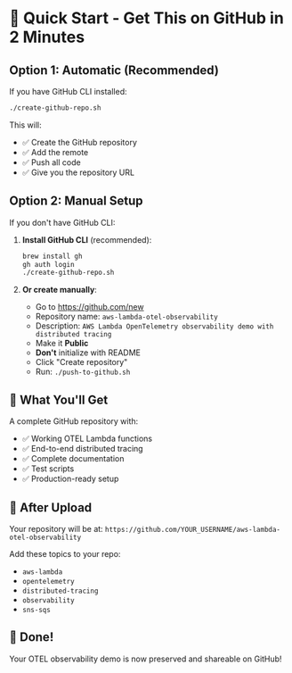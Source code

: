 # 🚀 Quick Start - Get This on GitHub in 2 Minutes

## Option 1: Automatic (Recommended)

If you have GitHub CLI installed:

```bash
./create-github-repo.sh
```

This will:
- ✅ Create the GitHub repository
- ✅ Add the remote
- ✅ Push all code
- ✅ Give you the repository URL

## Option 2: Manual Setup

If you don't have GitHub CLI:

1. **Install GitHub CLI** (recommended):
   ```bash
   brew install gh
   gh auth login
   ./create-github-repo.sh
   ```

2. **Or create manually**:
   - Go to https://github.com/new
   - Repository name: `aws-lambda-otel-observability`
   - Description: `AWS Lambda OpenTelemetry observability demo with distributed tracing`
   - Make it **Public**
   - **Don't** initialize with README
   - Click "Create repository"
   - Run: `./push-to-github.sh`

## 🎯 What You'll Get

A complete GitHub repository with:
- ✅ Working OTEL Lambda functions
- ✅ End-to-end distributed tracing
- ✅ Complete documentation
- ✅ Test scripts
- ✅ Production-ready setup

## 🔗 After Upload

Your repository will be at:
`https://github.com/YOUR_USERNAME/aws-lambda-otel-observability`

Add these topics to your repo:
- `aws-lambda`
- `opentelemetry`
- `distributed-tracing`
- `observability`
- `sns-sqs`

## 🎉 Done!

Your OTEL observability demo is now preserved and shareable on GitHub!